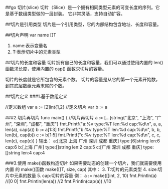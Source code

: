 ##go 切片(slice)
切片（Slice）是一个拥有相同类型元素的可变长度的序列。它是基于数组类型做的一层封装。 它非常灵活，支持自动扩容。

##切片是引用类型
切片是一个引用类型，它的内部结构包含地址、长度和容量。

##切片声明
var name []T
1. name:表示变量名 
2. T:表示切片中的元素类型

##切片的长度和容量
切片拥有自己的长度和容量，我们可以通过使用内置的 len()函数求长度，使用内置的 cap() 函数求切片的容量。

切片的长度就是它所包含的元素个数。
切片的容量是从它的第一个元素开始数，到其底层数组元素末尾的个数。

##切片定义
###1.基于数组定义

//定义数组
var a := [2]int{1,2}
//定义切片
var b := a

###2.切片再切片
func main() {
     //切片再切片 
     a := [...]string{"北京", "上海", "广州", "深圳", "成都", "重庆"} 
     fmt.Printf("a:%v type:%T len:%d cap:%d\n", a, a, len(a), cap(a)) 
     b := a[1:3] 
     fmt.Printf("b:%v type:%T len:%d cap:%d\n", b, b, len(b), cap(b)) 
     c := b[1:5] 
     fmt.Printf("c:%v type:%T len:%d cap:%d\n", c, c, len(c), cap(c)) 
 }
 输出： 
 a:[北京 上海 广州 深圳 成都 重庆] type:[6]string len:6 cap:6 
 b:[上海 广州] type:[]string len:2 cap:5 
 c:[广州 深圳 成都 重庆] type:[]string len:4 cap:4

###3.使用 make()函数构造切片
如果需要动态的创建一个切片，我们就需要使用内置 的 make()函数
make([]T, size, cap)
其中： 3. T:切片的元素类型 4. size:切片中元素的数量 5. cap:切片的容量
例：
a := make([]int, 2, 10) 
fmt.Println(a) //[0 0] 
fmt.Println(len(a)) //2 
fmt.Println(cap(a)) //10

